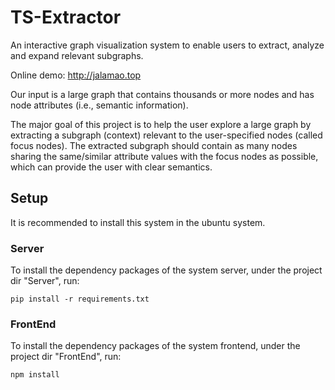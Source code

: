 # TS-Extractor
An interactive graph visualization system to enable users to extract, analyze and expand relevant subgraphs.

Online demo: http://jalamao.top

Our input is a large graph that contains thousands or more nodes and has node attributes (i.e., semantic information).

The major goal of this project is to help the user explore a large graph by extracting a subgraph (context) relevant to the user-specified nodes (called focus nodes). The extracted subgraph should contain as many nodes sharing the same/similar attribute values with the focus nodes as possible, which can provide the user with clear semantics.
## Setup
It is recommended to install this system in the ubuntu system.
### Server
To install the dependency packages of the system server, under the project dir "Server", run:

`pip install -r requirements.txt`
### FrontEnd
To install the dependency packages of the system frontend, under the project dir "FrontEnd", run:

`npm install`
